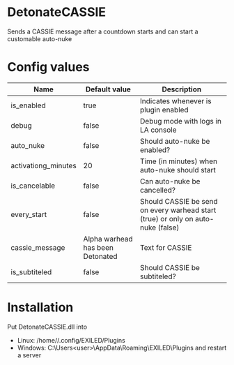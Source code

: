 # DetonateCASSIE
Sends a CASSIE message after a countdown starts and can start a customable auto-nuke

# Config values
|Name|Default value|Description|
|----|-------------|-----------|
|is_enabled|true|Indicates whenever is plugin enabled|
|debug|false|Debug mode with logs in LA console|
|auto_nuke|false|Should auto-nuke be enabled?|
|activationg_minutes|20|Time (in minutes) when auto-nuke should start|
|is_cancelable|false|Can auto-nuke be cancelled?|
|every_start|false|Should CASSIE be send on every warhead start (true) or only on auto-nuke (false)|
|cassie_message|Alpha warhead has been Detonated|Text for CASSIE|
|is_subtiteled|false|Should CASSIE be subtiteled?|

# Installation
Put DetonateCASSIE.dll into
 - Linux: /home/<user>/.config/EXILED/Plugins
 - Windows: C:\Users\<user>\AppData\Roaming\EXILED\Plugins
and restart a server
